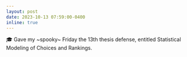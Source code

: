 ```yaml
---
layout: post
date: 2023-10-13 07:59:00-0400
inline: true
---
```


:mortar_board: Gave my ~spooky~ Friday the 13th thesis defense, entitled Statistical Modeling of Choices and Rankings.
